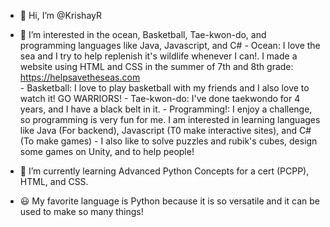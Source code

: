 - 👋 Hi, I’m @KrishayR
- 👀 I’m interested in the ocean, Basketball, Tae-kwon-do, and programming languages like Java, Javascript, and C# 
      - Ocean: I love the sea and I try to help replenish it's wildlife whenever I can!. I made a website using HTML and CSS in the summer of 7th and 8th grade: https://helpsavetheseas.com   
      - Basketball: I love to play basketball with my friends and I also love to watch it! GO WARRIORS!
      - Tae-kwon-do: I've done taekwondo for 4 years, and I have a black belt in it.
      - Programming!: I enjoy a challenge, so programming is very fun for me. I am interested in learning languages like Java (For backend), Javascript (T0 make interactive sites), and C# (To make games)
      - I also like to solve puzzles and rubik's cubes, design some games on Unity, and to help people!
   
- 🌱 I’m currently learning Advanced Python Concepts for a cert (PCPP), HTML, and CSS.
- 😃 My favorite language is Python because it is so versatile and it can be used to make so many things!
